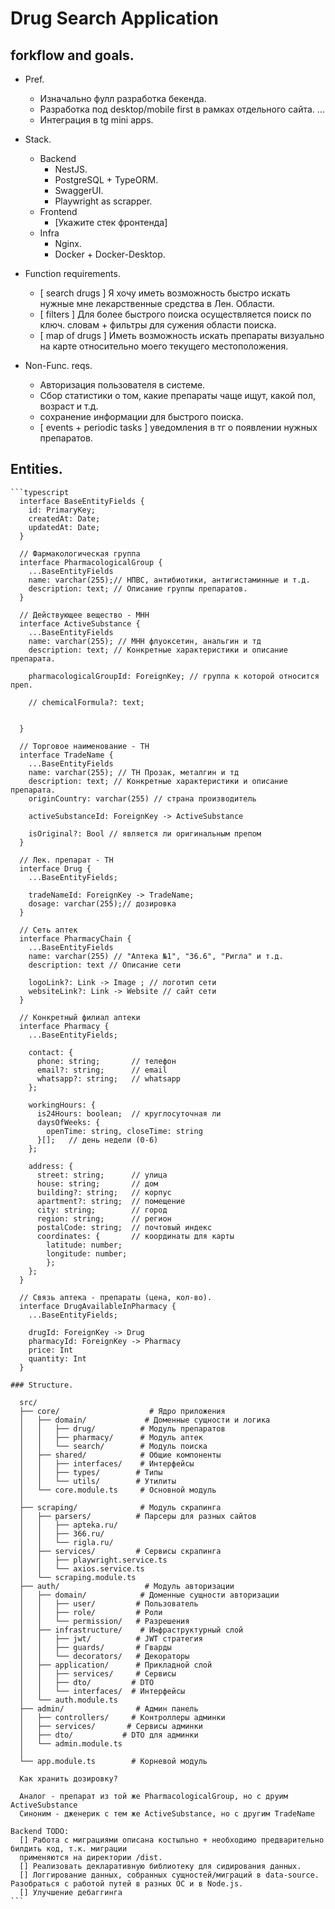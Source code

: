 # Drug Search Application
  ## forkflow and goals.

  * Pref.
      - Изначально фулл разработка бекенда.
      - Разработка под desktop/mobile first в рамках отдельного сайта.
      ...
      - Интеграция в tg mini apps. 

  * Stack.
    - Backend
      - NestJS.
      - PostgreSQL + TypeORM.
      - SwaggerUI.
      - Playwright as scrapper.
    - Frontend
      - [Укажите стек фронтенда]
    - Infra
      - Nginx.
      - Docker + Docker-Desktop.
    
  * Function requirements.
      - [ search drugs ] Я хочу иметь возможность быстро искать нужные мне лекарственные средства в Лен. Области.
      - [ filters ] Для более быстрого поиска осуществляется поиск по ключ. словам + фильтры для сужения области поиска.
      - [ map of drugs ] Иметь возможность искать препараты визуально на карте относительно моего текущего местоположения.

  * Non-Func. reqs.
      - Авторизация пользователя в системе.
      - Сбор статистики о том, какие препараты чаще ищут, какой пол, возраст и т.д.
      - сохранение информации для быстрого поиска.
      - [ events + periodic tasks ] уведомления в тг о появлении нужных препаратов.
  
  ## Entities.

    ```typescript
      interface BaseEntityFields {
        id: PrimaryKey;
        createdAt: Date;
        updatedAt: Date;
      }

      // Фармакологическая группа
      interface PharmacologicalGroup {
        ...BaseEntityFields
        name: varchar(255);// НПВС, антибиотики, антигистаминные и т.д.
        description: text; // Описание группы препаратов. 
      }

      // Действующее вещество - МНН 
      interface ActiveSubstance {
        ...BaseEntityFields
        name: varchar(255); // МНН флуоксетин, анальгин и тд
        description: text; // Конкретные характеристики и описание препарата.

        pharmacologicalGroupId: ForeignKey; // группа к которой относится преп.

        // chemicalFormula?: text;


      }

      // Торговое наименование - ТН
      interface TradeName {
        ...BaseEntityFields
        name: varchar(255); // ТН Прозак, металгин и тд
        description: text; // Конкретные характеристики и описание препарата.
        originCountry: varchar(255) // страна производитель

        activeSubstanceId: ForeignKey -> ActiveSubstance

        isOriginal?: Bool // является ли оригинальным препом 
      }

      // Лек. препарат - ТН 
      interface Drug {
        ...BaseEntityFields;

        tradeNameId: ForeignKey -> TradeName;
        dosage: varchar(255);// дозировка
      }

      // Сеть аптек
      interface PharmacyChain {
        ...BaseEntityFields
        name: varchar(255) // "Аптека №1", "36.6", "Ригла" и т.д.
        description: text // Описание сети

        logoLink?: Link -> Image ; // логотип сети
        websiteLink?: Link -> Website // сайт сети
      }

      // Конкретный филиал аптеки
      interface Pharmacy {
        ...BaseEntityFields;

        contact: {
          phone: string;       // телефон
          email?: string;      // email
          whatsapp?: string;   // whatsapp
        };

        workingHours: {
          is24Hours: boolean;  // круглосуточная ли
          daysOfWeeks: {
            openTime: string, closeTime: string
          }[];   // день недели (0-6)
        };

        address: {
          street: string;      // улица
          house: string;       // дом
          building?: string;   // корпус
          apartment?: string;  // помещение
          city: string;        // город
          region: string;      // регион
          postalCode: string;  // почтовый индекс
          coordinates: {       // координаты для карты
            latitude: number;
            longitude: number;
            };
        };
      }

      // Связь аптека - препараты (цена, кол-во).
      interface DrugAvailableInPharmacy {
        ...BaseEntityFields;

        drugId: ForeignKey -> Drug
        pharmacyId: ForeignKey -> Pharmacy
        price: Int
        quantity: Int
      }

    ### Structure.
      
      src/
      ├── core/                    # Ядро приложения
      │   ├── domain/             # Доменные сущности и логика
      │   │   ├── drug/          # Модуль препаратов
      │   │   ├── pharmacy/      # Модуль аптек
      │   │   └── search/        # Модуль поиска
      │   ├── shared/            # Общие компоненты
      │   │   ├── interfaces/    # Интерфейсы
      │   │   ├── types/        # Типы
      │   │   └── utils/        # Утилиты
      │   └── core.module.ts     # Основной модуль
      │
      ├── scraping/              # Модуль скрапинга
      │   ├── parsers/          # Парсеры для разных сайтов
      │   │   ├── apteka.ru/
      │   │   ├── 366.ru/
      │   │   └── rigla.ru/
      │   ├── services/         # Сервисы скрапинга
      │   │   ├── playwright.service.ts
      │   │   └── axios.service.ts
      │   └── scraping.module.ts
      ├── auth/                   # Модуль авторизации
      │   ├── domain/            # Доменные сущности авторизации
      │   │   ├── user/         # Пользователь
      │   │   ├── role/         # Роли
      │   │   └── permission/   # Разрешения
      │   ├── infrastructure/    # Инфраструктурный слой
      │   │   ├── jwt/          # JWT стратегия
      │   │   ├── guards/       # Гварды
      │   │   └── decorators/   # Декораторы
      │   ├── application/      # Прикладной слой
      │   │   ├── services/     # Сервисы
      │   │   ├── dto/         # DTO
      │   │   └── interfaces/  # Интерфейсы
      │   └── auth.module.ts
      ├── admin/                # Админ панель
      │   ├── controllers/     # Контроллеры админки
      │   ├── services/       # Сервисы админки
      │   ├── dto/           # DTO для админки
      │   └── admin.module.ts
      │
      └── app.module.ts        # Корневой модуль

      Как хранить дозировку? 

      Аналог - препарат из той же PharmacologicalGroup, но с друим ActiveSubstance
      Синоним - дженерик с тем же ActiveSubstance, но с другим TradeName

    Backend TODO:
      [] Работа с миграциями описана костыльно + необходимо предварительно билдить код, т.к. миграции
      применяются на директории /dist.
      [] Реализовать декларативную библиотеку для сидирования данных.
      [] Логгирование данных, собранных сущностей/миграций в data-source. Разобраться с работой путей в разных ОС и в Node.js. 
      [] Улучшение дебаггинга
    ```
    
  
  
  

